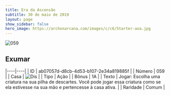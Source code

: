 ```yaml
---
title: Era da Ascensão
subtitle: 30 de maio de 2019
layout: page
show_sidebar: false
hero_image: https://archonarcana.com/images/c/c6/Starter-aoa.jpg
---
```


![059](https://cdn.keyforgegame.com/media/card_front/pt/435_059_P7PPP79762G9_pt.png)

## Exumar

|----|----|
| ID | ab07057d-d8cb-4d53-b107-2e34a819885f |
| Número | 059 |
| Casa | ![Dis](https://archonarcana.com/images/thumb/e/e8/Dis.png/22px-Dis.png "Dis") |
| Tipo | Ação |
| Bônus | 1A |
| Texto | Jogar: Escolha uma criatura na sua pilha de descartes. Você pode jogar essa criatura como se ela estivesse na sua mão e pertencesse à casa ativa. |
| Raridade | Comum |
